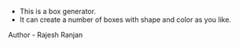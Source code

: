 - This is a box generator.
- It can create a number of boxes with shape and color as you like.

Author - Rajesh Ranjan